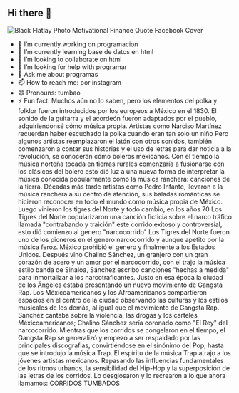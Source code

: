 ## Hi there 👋

![Black Flatlay Photo Motivational Finance Quote Facebook Cover](https://github.com/user-attachments/assets/2b04a2a0-1f79-4bdd-a326-cfb67cd3f6da)

- 🔭 I’m currently working on programacion
- 🌱 I’m currently learning base de datos en html
- 👯 I’m looking to collaborate on html
- 🤔 I’m looking for help with programar
- 💬 Ask me about programas
- 📫 How to reach me: por instagram
- 😄 Pronouns: tumbao
- ⚡ Fun fact: Muchos aún no lo saben, pero los elementos del polka y folklor fueron introducidos por los europeos a México en el 1830. El sonido de la guitarra y el acordeón fueron adaptados por el pueblo, adquiriendonsé cómo música propia. Artistas como Narciso Martínez recuerdan haber escuchado la polka cuando eran tan solo un niño Pero algunos artistas reemplazaron el latón con otros sonidos, también comenzaron a contar sus historias y el uso de letras para dar noticia a la revolución, se conocerán cómo boleros mexicanos.
Con el tiempo la música norteña tocada en tierras rurales comenzaría a fusionarse con los clásicos del bolero esto dió luz a una nueva forma de interpretar la música conocida popularmente como la música ranchera: canciones de la tierra.
Décadas más tarde artistas como Pedro Infante, llevaron a la música ranchera a su centro de atención, sus baladas románticas se hicieron reconocer en todo el mundo como música propia de México.
Luego vinieron los tigres del Norte y todo cambio, en los años 70 Los Tigres del Norte popularizaron una canción ficticia sobre el narco tráfico llamada "contrabando y traición" este corrido exitoso y controversial, esto dió comienzo al genero "narcocorrido" Los Tigres del Norte fueron uno de los pioneros en el genero narcocorrido y aunque apetito por la música feroz. México prohibió el genero y finalmente a los Estados Unidos.
Después vino Chalino Sánchez, un granjero con un gran corazón de acero y un amor por el narcocorrido, con el trajo la música estilo banda de Sinaloa, Sánchez escribo canciones "hechas a medida" para inmortalizar a los narcotraficantes.
Justo en esa época la ciudad de los Ángeles estaba presentando un nuevo movimiento de Gangsta Rap.
Los Méxicoamericanos y los Afroamericanos compartieron espacios en el centro de la ciudad observando las culturas y los estilos musicales de los demás, al igual que el movimiento de Gangsta Rap. Sánchez cantaba sobre la violencia, las drogas y los carteles Méxicoamericanos; Chalino Sánchez sería coronado como "El Rey" del narcocorrido.
Mientras que los corridos se congelaron en el tiempo, el Gangsta Rap se generalizó y empezó a ser respaldado por las principales discografias, convirtiéndose en el sinónimo del Pop, hasta que se introdujo la música Trap.
El espíritu de la música Trap atrajo a los jóvenes artistas mexicanos. Repasando las influencias fundamentales de los ritmos urbanos, la sensibilidad del Hip-Hop y la superposición de las letras de los corridos.
Lo desglosaron y lo recrearon a lo que ahora llamamos: CORRIDOS TUMBADOS
